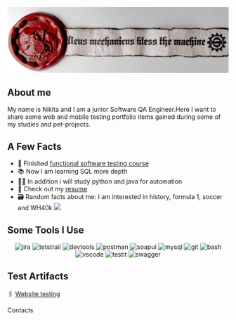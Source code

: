 ![Header](https://github.com/NGavr/ngavr/blob/main/assets/Header.png)
## About me
 My name is Nikita and I am a junior Software QA Engineer.Here I want to share some web and mobile testing portfolio items gained during some of my studies and pet-projects.

## A Few Facts
- :love_you_gesture: Finished [functional software testing course](https://drive.google.com/file/d/1pfGfguooWFzjjskbHDjT93p-SB6wEo0z/view?usp=sharing) 
- :books: Now I am learning SQL more depth
- :man_technologist: In addition i will study python and java for automation
- :page_facing_up: Check out my [resume](https://docs.google.com/document/d/1pqVNP-J43it42avPTQEt9ixMVNcnWWHa/edit?usp=sharing&ouid=107111169204240524491&rtpof=true&sd=true)
- :card_file_box: Random facts about me: I am interested in history, formula 1, soccer and WH40k ![][def]

## Some Tools I Use
<p align="center">
<img src="https://cdn.jsdelivr.net/gh/devicons/devicon/icons/jira/jira-original.svg" title="jira" alt="jira" width="40" height="40"/>
<img src="https://codahosted.io/packs/21236/unversioned/assets/LOGO/ba1091c59bab89cd2fd0f289622731fe16113d7b00905abe64759c313a4b73b76c1b0426076ed76cb74752234c734131df46992d5b8b48fc13e264240e4f7119f736cfeb64df36ded54b5cbf6198b9cadedf18dd0cac5c7dbcd16e6336c29363cd1292ba" title="testrail" alt="tetstrail" width="40" height="40"/>
<img src="https://d33wubrfki0l68.cloudfront.net/38b5c953a4667366685d55db55d057c86db1fc54/a0fdc/static/acae6b24d940347661ca901ea07f47c1/chrome-dev-logo-icon.png" title="devtools" alt="devtools" width="40" height="40"/>
<img src="https://www.svgrepo.com/show/354202/postman-icon.svg" title="postman" alt="postman" width="40" height="40"/>
<img src="https://encrypted-tbn0.gstatic.com/images?q=tbn:ANd9GcTDLj-17hLuPse4K5lo4VLNFRn89rjLSB-KKIZMdNjB0Q&s" title="soapui" alt="soapui" width="40" height="40"/>
<img src="https://cdn.jsdelivr.net/gh/devicons/devicon/icons/mysql/mysql-original.svg" title="mysql" alt="mysql" width="40" height="40"/>
<img src="https://cdn.jsdelivr.net/gh/devicons/devicon/icons/git/git-original.svg" title="git" alt="git" width="40" height="40"/>
<img src="https://upload.wikimedia.org/wikipedia/commons/thumb/4/4b/Bash_Logo_Colored.svg/1024px-Bash_Logo_Colored.svg.png?20180723054350" title="bash" alt="bash" width="40" height="40"/>
<img src="https://cdn.jsdelivr.net/gh/devicons/devicon/icons/vscode/vscode-original.svg" title="vscode" alt="vscode" width="40" height="40"/>
<img src="https://habrastorage.org/getpro/moikrug/uploads/company/100/008/117/8/logo/medium_83b5009e040969ee7b60362ad7426573.jpeg" title="testit" alt="testit" width="50" heigh="50">
<img src="https://cdn.icon-icons.com/icons2/2107/PNG/512/file_type_swagger_icon_130134.png" title="swagger" alt="swagger" width="50" height="50">
</p>

## Test Artifacts

<ls> :paperclips: [Website testing](https://github.com/NGavr/website-testing.git)

Contacts


[def]: https://github.com/NGavr/ngavr/blob/main/assets/space-marine-2-warhammer-40k.gif